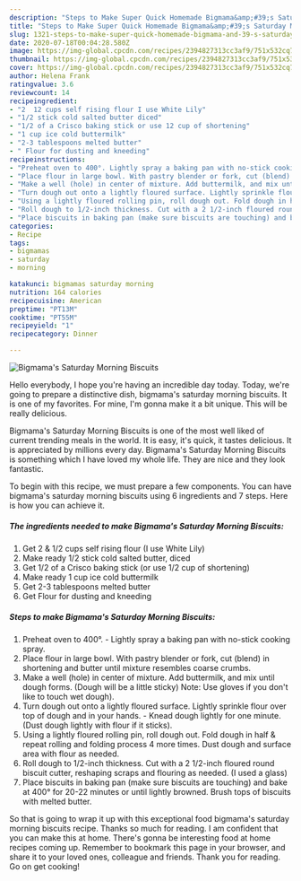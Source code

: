 ```yaml
---
description: "Steps to Make Super Quick Homemade Bigmama&amp;#39;s Saturday Morning Biscuits"
title: "Steps to Make Super Quick Homemade Bigmama&amp;#39;s Saturday Morning Biscuits"
slug: 1321-steps-to-make-super-quick-homemade-bigmama-and-39-s-saturday-morning-biscuits
date: 2020-07-18T00:04:28.580Z
image: https://img-global.cpcdn.com/recipes/2394827313cc3af9/751x532cq70/bigmamas-saturday-morning-biscuits-recipe-main-photo.jpg
thumbnail: https://img-global.cpcdn.com/recipes/2394827313cc3af9/751x532cq70/bigmamas-saturday-morning-biscuits-recipe-main-photo.jpg
cover: https://img-global.cpcdn.com/recipes/2394827313cc3af9/751x532cq70/bigmamas-saturday-morning-biscuits-recipe-main-photo.jpg
author: Helena Frank
ratingvalue: 3.6
reviewcount: 14
recipeingredient:
- "2  12 cups self rising flour I use White Lily"
- "1/2 stick cold salted butter diced"
- "1/2 of a Crisco baking stick or use 12 cup of shortening"
- "1 cup ice cold buttermilk"
- "2-3 tablespoons melted butter"
- " Flour for dusting and kneeding"
recipeinstructions:
- "Preheat oven to 400°. Lightly spray a baking pan with no-stick cooking spray."
- "Place flour in large bowl. With pastry blender or fork, cut (blend) in shortening and butter until mixture resembles coarse crumbs."
- "Make a well (hole) in center of mixture. Add buttermilk, and mix until dough forms. (Dough will be a little sticky) Note: Use gloves if you don&#39;t like to touch wet dough)."
- "Turn dough out onto a lightly floured surface. Lightly sprinkle flour over top of dough and in your hands. Knead dough lightly for one minute. (Dust dough lightly with flour if it sticks)."
- "Using a lightly floured rolling pin, roll dough out. Fold dough in half &amp; repeat rolling and folding process 4 more times. Dust dough and surface area with flour as needed."
- "Roll dough to 1/2-inch thickness. Cut with a 2 1/2-inch floured round biscuit cutter, reshaping scraps and flouring as needed. (I used a glass)"
- "Place biscuits in baking pan (make sure biscuits are touching) and bake at 400° for 20-22 minutes or until lightly browned. Brush tops of biscuits with melted butter."
categories:
- Recipe
tags:
- bigmamas
- saturday
- morning

katakunci: bigmamas saturday morning 
nutrition: 164 calories
recipecuisine: American
preptime: "PT13M"
cooktime: "PT55M"
recipeyield: "1"
recipecategory: Dinner

---
```



![Bigmama&#39;s Saturday Morning Biscuits](https://img-global.cpcdn.com/recipes/2394827313cc3af9/751x532cq70/bigmamas-saturday-morning-biscuits-recipe-main-photo.jpg)

Hello everybody, I hope you're having an incredible day today. Today, we're going to prepare a distinctive dish, bigmama&#39;s saturday morning biscuits. It is one of my favorites. For mine, I'm gonna make it a bit unique. This will be really delicious.



Bigmama&#39;s Saturday Morning Biscuits is one of the most well liked of current trending meals in the world. It is easy, it's quick, it tastes delicious. It is appreciated by millions every day. Bigmama&#39;s Saturday Morning Biscuits is something which I have loved my whole life. They are nice and they look fantastic.


To begin with this recipe, we must prepare a few components. You can have bigmama&#39;s saturday morning biscuits using 6 ingredients and 7 steps. Here is how you can achieve it.

<!--inarticleads1-->

##### The ingredients needed to make Bigmama&#39;s Saturday Morning Biscuits:

1. Get 2 &amp; 1/2 cups self rising flour (I use White Lily)
1. Make ready 1/2 stick cold salted butter, diced
1. Get 1/2 of a Crisco baking stick (or use 1/2 cup of shortening)
1. Make ready 1 cup ice cold buttermilk
1. Get 2-3 tablespoons melted butter
1. Get  Flour for dusting and kneeding




<!--inarticleads2-->

##### Steps to make Bigmama&#39;s Saturday Morning Biscuits:

1. Preheat oven to 400°. - Lightly spray a baking pan with no-stick cooking spray.
1. Place flour in large bowl. With pastry blender or fork, cut (blend) in shortening and butter until mixture resembles coarse crumbs.
1. Make a well (hole) in center of mixture. Add buttermilk, and mix until dough forms. (Dough will be a little sticky) Note: Use gloves if you don&#39;t like to touch wet dough).
1. Turn dough out onto a lightly floured surface. Lightly sprinkle flour over top of dough and in your hands. - Knead dough lightly for one minute. (Dust dough lightly with flour if it sticks).
1. Using a lightly floured rolling pin, roll dough out. Fold dough in half &amp; repeat rolling and folding process 4 more times. Dust dough and surface area with flour as needed.
1. Roll dough to 1/2-inch thickness. Cut with a 2 1/2-inch floured round biscuit cutter, reshaping scraps and flouring as needed. (I used a glass)
1. Place biscuits in baking pan (make sure biscuits are touching) and bake at 400° for 20-22 minutes or until lightly browned. Brush tops of biscuits with melted butter.




So that is going to wrap it up with this exceptional food bigmama&#39;s saturday morning biscuits recipe. Thanks so much for reading. I am confident that you can make this at home. There's gonna be interesting food at home recipes coming up. Remember to bookmark this page in your browser, and share it to your loved ones, colleague and friends. Thank you for reading. Go on get cooking!
